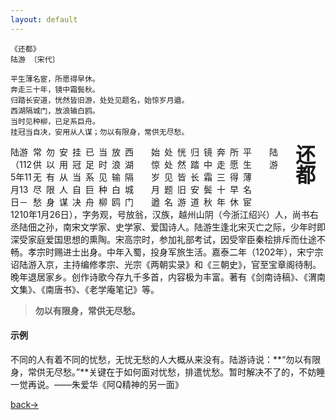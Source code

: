 ```yaml
---
layout: default
---
```


```
《还都》
陆游 〔宋代〕

平生薄名宦，所愿得早休。
奔走三十年，镜中霜鬓秋。
归踏长安道，恍然皆旧游，处处见题名，始惊岁月遒。
西湖隔城门，放浪输白鸥。
当时见种柳，已足系巨舟。
挂冠当自决，安用从人谋；勿以有限身，常供无尽愁。
```

<style>  
#poem div{  
width:1.5em; float:right;  
}  
</style>  

<div id="poem">  
<div style="font-size:xx-large;font-weight:bold;line-height:1em;">还都</div>    
<div>　</div>    
<div>陆游　</div>    
<div>　</div>    
<div>平生薄名宦　</div>    
<div>所愿得早休　</div>    
<div>奔走三十年　</div>    
<div>镜中霜鬓秋　</div>    
<div>归踏长安道　</div>    
<div>恍然皆旧游　</div>    
<div>处处见题名　</div>    
<div>始惊岁月遒　</div>    
<div>　</div>     
<div>西湖隔城门　</div>    
<div>放浪输白鸥　</div>    
<div>当时见种柳　</div>    
<div>已足系巨舟　</div>    
<div>挂冠当自决　</div>    
<div>安用从人谋　</div>    
<div>勿以有限身　</div>    
<div>常供无尽愁　</div>     
</div>  



陆游（1125年11月13日－1210年1月26日），字务观，号放翁，汉族，越州山阴（今浙江绍兴）人，尚书右丞陆佃之孙，南宋文学家、史学家、爱国诗人。陆游生逢北宋灭亡之际，少年时即深受家庭爱国思想的熏陶。宋高宗时，参加礼部考试，因受宰臣秦桧排斥而仕途不畅。孝宗时赐进士出身。中年入蜀，投身军旅生活。嘉泰二年（1202年），宋宁宗诏陆游入京，主持编修孝宗、光宗《两朝实录》和《三朝史》，官至宝章阁待制。晚年退居家乡。创作诗歌今存九千多首，内容极为丰富。著有《剑南诗稿》、《渭南文集》、《南唐书》、《老学庵笔记》等。

> **勿以有限身，常供无尽愁。**

#### 示例

不同的人有着不同的忧愁，无忧无愁的人大概从来没有。陆游诗说：**“勿以有限身，常供无尽愁。”**关键在于如何面对忧愁，排遣忧愁。暂时解决不了的，不妨睡一觉再说。——朱爱华《阿Q精神的另一面》



[back→](https://xiangblq.github.io/wenzhai/pages/shiwen/shici/shici.html)

